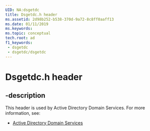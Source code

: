```yaml
---
UID: NA:dsgetdc
title: Dsgetdc.h header
ms.assetid: 2d98b252-b538-370d-9a72-8c8ff0aaff13
ms.date: 01/11/2019
ms.keywords: 
ms.topic: conceptual
tech.root: ad
f1_keywords:
 - dsgetdc
 - dsgetdc/dsgetdc
---
```


# Dsgetdc.h header


## -description

This header is used by Active Directory Domain Services. For more information, see:

- [Active Directory Domain Services](../_ad/index.md)

